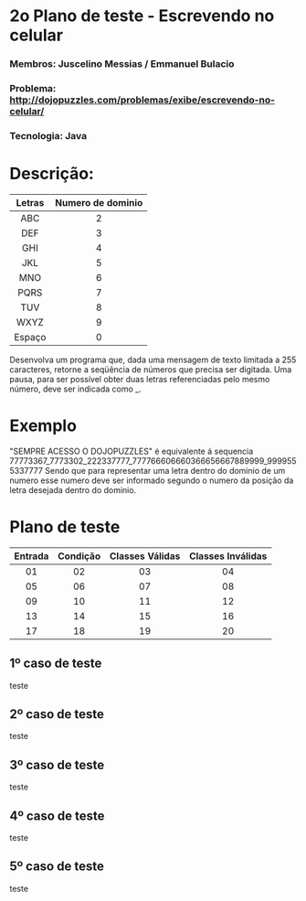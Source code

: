 # 2o Plano de teste - Escrevendo no celular
### Membros: Juscelino Messias / Emmanuel Bulacio
### Problema: http://dojopuzzles.com/problemas/exibe/escrevendo-no-celular/
### Tecnologia: Java

# Descrição:
Letras | Numero de dominio
:-----: | :------:
ABC    |  2 
DEF    |  3 
GHI    |  4 
JKL    |  5 
MNO    |  6 
PQRS    |  7 
TUV    |  8 
WXYZ   |  9 
Espaço | 0 

Desenvolva um programa que, dada uma mensagem de texto limitada a 255 caracteres, retorne a seqüência de números que precisa ser digitada. Uma pausa, para ser possível obter duas letras referenciadas pelo mesmo número, deve ser indicada como _.

# Exemplo
"SEMPRE ACESSO O DOJOPUZZLES" é equivalente á sequencia 77773367_7773302_222337777_777766606660366656667889999_9999555337777
Sendo que para representar uma letra dentro do dominio de um numero esse numero deve ser informado segundo o numero da posição da letra desejada dentro do dominio.


# Plano de teste

Entrada | Condição | Classes Válidas | Classes Inválidas
:-----: | :------: | :-------------: | :---------------:
  01    |    02    |        03       |         04
  05    |    06    |        07       |         08
  09    |    10    |        11       |         12
  13    |    14    |        15       |         16
  17    |    18    |        19       |         20  


## 1º caso de teste
teste

## 2º caso de teste
teste

## 3º caso de teste
teste

## 4º caso de teste
teste

## 5º caso de teste
teste
